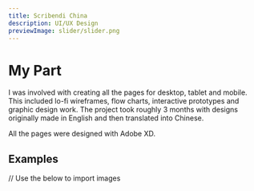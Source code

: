 ```yaml
---
title: Scribendi China
description: UI/UX Design
previewImage: slider/slider.png
---
```


# My Part

I was involved with creating all the pages for desktop, tablet and mobile. This included lo-fi wireframes, flow charts, interactive prototypes and graphic design work. The project took roughly 3 months with designs originally made in English and then translated into Chinese.

All the pages were designed with Adobe XD.

## Examples

// Use the below to import images
<dynamic-image filename="slider/slider.png"></dynamic-image>
